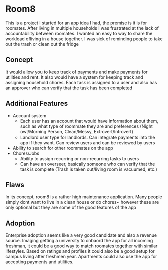 # Room8

<p>This is a project I started for an app idea I had, the premise is it is for roomates. After living in multiple households I was frustrated at the lack of accountability between roomates. I wanted an easy to way to share the workload ofliving in a house together. I was sick of reminding people to take out the trash or clean out the fridge</p>

## Concept
  
<p>It would allow you to keep track of payments and make payments for utilities and rent. It also would have a system for keeping track and assigning household chores. Each task is assigned to a user and also has an approver who can verify that the task has been completed</p>

## Additional Features

- Account system
  - Each user has an account that would have information about them, such as what type of roommate they are and preferences (Night owl/Morning Person, Clean/Messy, Extrovert/Introvert)
  - Landlord user type for landlords. Can integrate payments into the app if they want. Can review users and can be reviewed by users
- Ability to search for other roommates on the app
- Chores/Jobs
  - Ability to assign recurring or non-recurring tasks to users
  - Can have an overseer, basically someone who can verify that the task is complete (Trash is taken out/living room is vacuumed, etc.)



## Flaws

<p>In its concept, room8 is a rather high maintenance application. Many people simply dont want to live in a clean house or do chores~ however these are only optional but they are some of the good features of the app</p>

## Adoption

<p>Enterprise adoption seems like a very good candidate and also a revenue source. Imaging getting a university to onbaord the app for all incoming freshman, it could be a good way to match roomates together with similar lifestyles. Based on ratings and profiles it could also be a good setup for campus living after freshmen year. Apartments could also use the app for accepting payments and utilities.</p>
